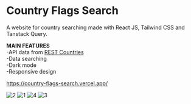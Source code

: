 # Country Flags Search
A website for country searching made with React JS, Tailwind CSS and Tanstack Query.

**MAIN FEATURES** <br />
-API data from [REST Countries](https://restcountries.com/) <br />
-Data searching <br />
-Dark mode <br />
-Responsive design <br />

https://country-flags-search.vercel.app/

![2](https://user-images.githubusercontent.com/40894497/194392787-682d99dc-ad31-49a6-8213-036261518ab1.jpg)
![1](https://user-images.githubusercontent.com/40894497/194392805-6c85c410-224c-4810-af57-4536dcab9759.jpg)
![4](https://user-images.githubusercontent.com/40894497/194392812-b79af0d8-2cea-48e7-8507-e5bbd47835ab.jpg)
![3](https://user-images.githubusercontent.com/40894497/194392823-904e5c08-c095-4913-ad43-4dcbdb3e7038.jpg)


